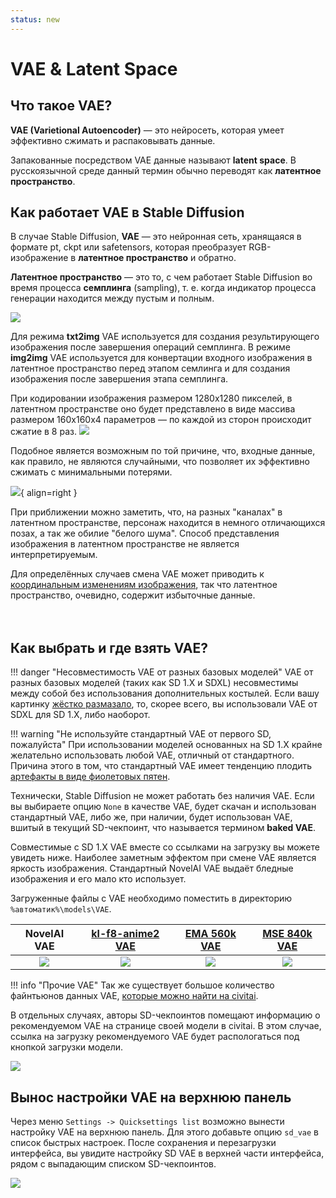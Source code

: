 ```yaml
---
status: new
---
```


# VAE & Latent Space

## Что такое VAE?
**VAE (Varietional Autoencoder)** — это нейросеть, которая умеет эффективно сжимать и распаковывать данные.

Запакованные посредством VAE данные называют **latent space**. В русскоязычной среде данный термин обычно переводят как **латентное пространство**.

## Как работает VAE в Stable Diffusion

В случае Stable Diffusion, **VAE** — это нейронная сеть, хранящаяся в формате pt, ckpt или safetensors, которая преобразует RGB-изображение в **латентное пространство** и обратно.

**Латентное пространство** — это то, с чем работает Stable Diffusion во время процесса **семплинга** (sampling), т. е. когда индикатор процесса генерации находится между пустым и полным.

![](https://files.catbox.moe/n8ztu1.PNG)

Для режима **txt2img** VAE используется для создания результирующего изображения после завершения операций семплинга. В режиме **img2img** VAE используется для конвертации входного изображения в латентное пространство перед этапом семлинга и для создания изображения после завершения этапа семплинга.

При кодировании изображения размером 1280x1280 пикселей, в латентном пространстве оно будет представлено в виде массива размером 160x160x4 параметров — по каждой из сторон происходит сжатие в 8 раз.
![](https://files.catbox.moe/78109u.png)

Подобное является возможным по той причине, что, входные данные, как правило, не являются случайными, что позволяет их эффективно сжимать с минимальными потерями.

![](https://files.catbox.moe/uqk1s3.png){ align=right }

При приближении можно заметить, что, на разных "каналах" в латентном пространстве, персонаж находится в немного отличающихся позах, а так же обилие "белого шума". Способ представления изображения в латентном пространстве не является интерпретируемым.

Для определённых случаев смена VAE может приводить к [координальным изменениям изображения](https://files.catbox.moe/57bpmx.png), так что латентное пространство, очевидно, содержит избыточные данные.
<br>
<br>
<br>

## Как выбрать и где взять VAE?
!!! danger "Несовместимость VAE от разных базовых моделей"
    VAE от разных базовых моделей (таких как SD 1.X и SDXL) несовместимы между собой без использования дополнительных костылей. Если вашу картинку [жёстко размазало](https://files.catbox.moe/hldjmb.png), то, скорее всего, вы использовали VAE от SDXL для SD 1.X, либо наоборот.

!!! warning "Не используйте стандартный VAE от первого SD, пожалуйста"
    При использовании моделей основанных на SD 1.X крайне желательно использовать любой VAE, отличный от стандартного. Причина этого в том, что стандартный VAE имеет тенденцию плодить [артефакты в виде фиолетовых пятен](https://files.catbox.moe/p2f8z5.png).

Технически, Stable Diffusion не может работать без наличия VAE. Если вы выбираете опцию `None` в качестве VAE, будет скачан и использован стандартный VAE, либо же, при наличии, будет использован VAE, вшитый в текущий SD-чекпоинт, что называется термином **baked VAE**.

Совместимые с SD 1.X VAE вместе со ссылками на загрузку вы можете увидеть ниже. Наиболее заметным эффектом при смене VAE является яркость изображения. Стандартный NovelAI VAE выдаёт бледные изображения и его мало кто использует.

Загруженные файлы с VAE необходимо поместить в директорию `%автоматик%\models\VAE`.

| NovelAI VAE | [kl-f8-anime2 VAE](https://civitai.com/models/23906/kl-f8-anime2-vae) | [EMA 560k VAE](https://huggingface.co/stabilityai/sd-vae-ft-ema-original/resolve/main/vae-ft-ema-560000-ema-pruned.safetensors?download=true) | [MSE 840k VAE](https://huggingface.co/stabilityai/sd-vae-ft-mse-original/resolve/main/vae-ft-mse-840000-ema-pruned.safetensors?download=true)
|:-:|:-:|:-:|:-:|
| ![](https://files.catbox.moe/uzvf6j.png) | ![](https://files.catbox.moe/ra1o50.png) | ![](https://files.catbox.moe/0j3r2d.png) | ![](https://files.catbox.moe/gkr4an.png)

!!! info "Прочие VAE"
    Так же существует большое количество файнтьюнов данных VAE, [которые можно найти на civitai](https://civitai.com/search/models?sortBy=models_v5&query=vae).

В отдельных случаях, авторы SD-чекпоинтов помещают информацию о рекомендуемом VAE на странице своей модели в civitai. В этом случае, ссылка на загрузку рекомендуемого VAE будет распологаться под кнопкой загрузки модели. 

![](https://files.catbox.moe/8ucvta.png)

## Вынос настройки VAE на верхнюю панель
Через меню `Settings -> Quicksettings list` возможно вынести настройку VAE на верхнюю панель. Для этого добавьте опцию `sd_vae` в список быстрых настроек. После сохранения и перезагрузки интерфейса, вы увидите настройку SD VAE в верхней части интерфейса, рядом с выпадающим списком SD-чекпоинтов.

![](https://files.catbox.moe/fx2cul.png)